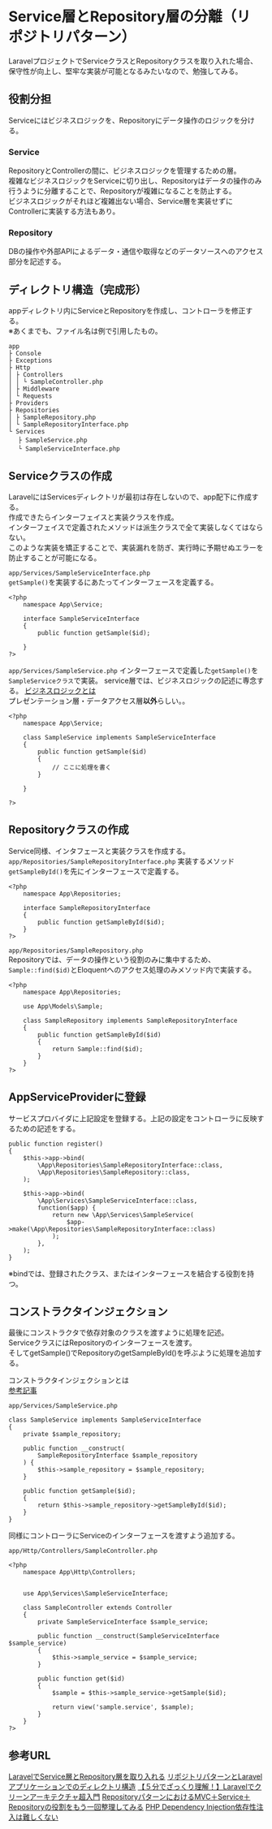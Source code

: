 # Service層とRepository層の分離（リポジトリパターン）
LaravelプロジェクトでServiceクラスとRepositoryクラスを取り入れた場合、<br />
保守性が向上し、堅牢な実装が可能となるみたいなので、勉強してみる。<br />
## 役割分担
Serviceにはビジネスロジックを、Repositoryにデータ操作のロジックを分ける。
### Service
RepositoryとControllerの間に、ビジネスロジックを管理するための層。<br />
複雑なビジネスロジックをServiceに切り出し、Repositoryはデータの操作のみ行うように分離することで、Repositoryが複雑になることを防止する。<br />
ビジネスロジックがそれほど複雑出ない場合、Service層を実装せずにControllerに実装する方法もあり。
### Repository
DBの操作や外部APIによるデータ・通信や取得などのデータソースへのアクセス部分を記述する。
## ディレクトリ構造（完成形）
appディレクトリ内にServiceとRepositoryを作成し、コントローラを修正する。<br />
※あくまでも、ファイル名は例で引用したもの。
```
app
├ Console
├ Exceptions
├ Http
│ ├ Controllers
│ │ └ SampleController.php
│ ├ Middleware	
│ └ Requests
├ Providers
├ Repositories
│ ├ SampleRepository.php
│ └ SampleRepositoryInterface.php
└ Services
　 ├ SampleService.php
　 └ SampleServiceInterface.php
```
## Serviceクラスの作成
LaravelにはServicesディレクトリが最初は存在しないので、app配下に作成する。<br />
作成できたらインターフェイスと実装クラスを作成。<br />
インターフェイスで定義されたメソッドは派生クラスで全て実装しなくてはならない。<br />
このような実装を矯正することで、実装漏れを防ぎ、実行時に予期せぬエラーを防止することが可能になる。

`app/Services/SampleServiceInterface.php`<br />
`getSample()`を実装するにあたってインターフェースを定義する。
```
<?php
    namespace App\Service;

    interface SampleServiceInterface
    {
        public function getSample($id);

    }
?>
```

`app/Services/SampleService.php`
インターフェースで定義した`getSample()`を`SampleServiceクラス`で実装。
service層では、ビジネスロジックの記述に専念する。
[ビジネスロジックとは](https://qiita.com/kiwatchi1991/items/cd3be76d70f6dfb1f366)<br />
プレゼンテーション層・データアクセス層**以外**らしい。。
```
<?php
    namespace App\Service;

    class SampleService implements SampleServiceInterface
    {
        public function getSample($id)
        {
            // ここに処理を書く
        }

    }

?>
```

## Repositoryクラスの作成
Service同様、インタフェースと実装クラスを作成する。<br />
`app/Repositories/SampleRepositoryInterface.php`
実装するメソッド`getSampleById()`を先にインターフェースで定義する。
```
<?php
    namespace App\Repositories;

    interface SampleRepositoryInterface
    {
        public function getSampleById($id);
    }
?>
```

`app/Repositories/SampleRepository.php`<br />
Repositoryでは、データの操作という役割のみに集中するため、`Sample::find($id)`とEloquentへのアクセス処理のみメソッド内で実装する。
```
<?php
    namespace App\Repositories;

    use App\Models\Sample;

    class SampleRepository implements SampleRepositoryInterface
    {
        public function getSampleById($id)
        {
            return Sample::find($id);
        }
    }
?>
```
## AppServiceProviderに登録
サービスプロバイダに上記設定を登録する。上記の設定をコントローラに反映するための記述をする。
```
public function register()
{
    $this->app->bind(
        \App\Repositories\SampleRepositoryInterface::class,
        \App\Repositories\SampleRepository::class,
    );

    $this->app->bind(
        \App\Services\SampleServiceInterface::class,
        function($app) {
            return new \App\Services\SampleService(
                $app->make(\App\Repositories\SampleRepositoryInterface::class)
            );
        },
    );
}
```
※bindでは、登録されたクラス、またはインターフェースを結合する役割を持つ。

## コンストラクタインジェクション
最後にコンストラクタで依存対象のクラスを渡すように処理を記述。<br />
ServiceクラスにはRepositoryのインターフェースを渡す。<br />
そしてgetSample()でRepositoryのgetSampleById()を呼ぶように処理を追加する。

コンストラクタインジェクションとは<br />
[参考記事](https://qiita.com/minato-naka/items/afa4b930a2afac23261b)

`app/Services/SampleService.php`

```
class SampleService implements SampleServiceInterface
{
    private $sample_repository;

    public function __construct(
        SampleRepositoryInterface $sample_repository
    ) {
        $this->sample_repository = $sample_repository;
    }

    public function getSample($id);
    {
        return $this->sample_repository->getSampleById($id);
    }
}
```

同様にコントローラにServiceのインターフェースを渡すよう追加する。

`app/Http/Controllers/SampleController.php`

```
<?php
    namespace App\Http\Controllers;


    use App\Services\SampleServiceInterface;

    class SampleController extends Controller
    {
        private SampleServiceInterface $sample_service;

        public function __construct(SampleServiceInterface $sample_service)
        {
            $this->sample_service = $sample_service;
        }

        public function get($id)
        {
            $sample = $this->sample_service->getSample($id);

            return view('sample.service', $sample);
        }
    }
?>
```
## 参考URL
[LaravelでService層とRepository層を取り入れる](https://enjoyworks.jp/tech-blog/7743)
[リポジトリパターンとLaravelアプリケーションでのディレクトリ構造](https://qiita.com/karayok/items/d7740ab2bd0adbab2e06)
[【５分でざっくり理解！】Laravelでクリーンアーキテクチャ超入門](https://qiita.com/kiwatchi1991/items/cd3be76d70f6dfb1f366)
[RepositoryパターンにおけるMVC＋Service＋Repositoryの役割をもう一回整理してみる](https://zenn.dev/naoki_oshiumi/articles/0467a0ecf4d56a)
[PHP Dependency Injection依存性注入は難しくない](https://reffect.co.jp/php/dependency-injection-is-not-difficult)

